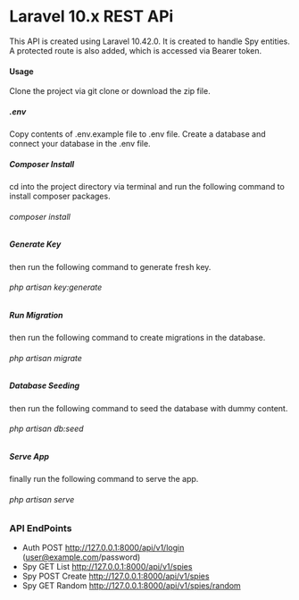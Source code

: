 # Laravel 10.x REST APi
This API is created using Laravel 10.42.0. It is created to handle Spy entities. A protected route is also added, which is accessed via Bearer token.


#### Usage
Clone the project via git clone or download the zip file.
##### .env
Copy contents of .env.example file to .env file. Create a database and connect your database in the .env file.
##### Composer Install
cd into the project directory via terminal and run the following  command to install composer packages.
###### composer install
##### Generate Key
then run the following command to generate fresh key.
###### php artisan key:generate
##### Run Migration
then run the following command to create migrations in the database.
###### php artisan migrate
##### Database Seeding
then run the following command to seed the database with dummy content.
###### php artisan db:seed
##### Serve App
finally run the following command to serve the app.
###### php artisan serve

### API EndPoints
* Auth POST http://127.0.0.1:8000/api/v1/login (user@example.com/password)
* Spy GET List http://127.0.0.1:8000/api/v1/spies
* Spy POST Create http://127.0.0.1:8000/api/v1/spies
* Spy GET Random http://127.0.0.1:8000/api/v1/spies/random
